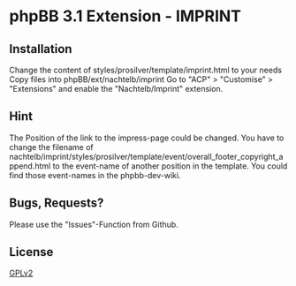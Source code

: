 # phpBB 3.1 Extension - IMPRINT

## Installation

Change the content of styles/prosilver/template/imprint.html to your needs
Copy files into phpBB/ext/nachtelb/imprint
Go to "ACP" > "Customise" > "Extensions" and enable the "Nachtelb/Imprint" extension.

## Hint
The Position of the link to the impress-page could be changed. You have to change the filename of nachtelb/imprint/styles/prosilver/template/event/overall_footer_copyright_append.html to the event-name of another position in the template. You could find those event-names in the phpbb-dev-wiki. 


## Bugs, Requests?

Please use the "Issues"-Function from Github.

## License

[GPLv2](license.txt)
